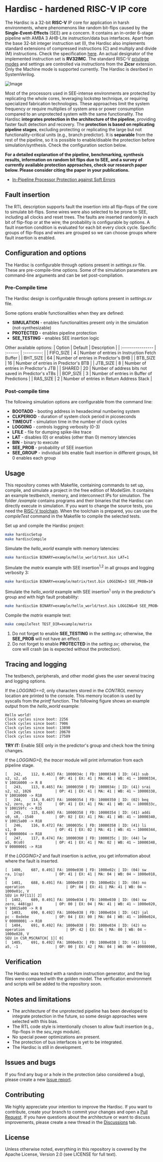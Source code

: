 # Hardisc - hardened RISC-V IP core
The Hardisc is a 32-bit **RISC-V** IP core for application in harsh environments, where phenomenons like random bit-flips caused by the **Single-Event-Effects** (SEE) are a concern. 
It contains an in-order 6-stage pipeline with AMBA 3 AHB-Lite instruction/data bus interfaces.
Apart from the base 32-bit integer instruction set (I), the Hardisc also implements standard extensions of compressed instructions (C) and multiply and divide (M) instructions. 
Check the specification [here](https://github.com/riscv/riscv-isa-manual/releases/download/Ratified-IMAFDQC/riscv-spec-20191213.pdf).
An actual designator of the implemented instruction set is **RV32IMC**. 
The standard RISC-V [privilege modes](https://github.com/riscv/riscv-isa-manual/releases/download/Priv-v1.12/riscv-privileged-20211203.pdf) and settings are controlled via instructions from the **Zicsr** extension. 
Only the Machine mode is supported currently. The Hardisc is desribed in SystemVerilog.

![Image](doc/unprotected_pipeline.png)

Most of the processors used in SEE-intense environments are protected by replicating the whole cores, leveraging lockstep technique, or requiring specialized fabrication technologies. 
These approaches limit the system frequency or require multiplies of system area or power consumption compared to an unprotected system with the same functionality. 
The Hardisc **integrates protection in the architecture of the pipeline**, providing faster fault detection and recovery. 
The **protection is based on replicating pipeline stages**, excluding protecting or replicating the large but not functionality-critical units (e.g., branch predictor).
It is **separable** from the rest of the pipeline, so it is possible to enable/disable the protection before simulation/synthesis. 
Check the configuration section below.

**For a detailed explanation of the pipeline, benchmarking, synthesis results, information on random bit flips due to SEE, and a survey of currently available protection approaches, check our research paper below. Please consider citing the paper in your publications.**

* [In-Pipeline Processor Protection against Soft Errors](https://www.mdpi.com/2287290)

## Fault insertion

The RTL description supports fault the insertion into all flip-flops of the core to simulate bit-flips. 
Some wires were also selected to be prone to SEE, including all clocks and reset trees. 
The faults are inserted randomly in each bit of flip-flop or at the wire; the probability is configurable by options. A fault insertion condition is evaluated for each bit every clock cycle. 
Specific groups of flip-flops and wires are grouped so we can choose groups where fault insertion is enabled.

## Configuration and options
The Hardisc is configurable through options present in *settings.sv* file. 
These are pre-compile-time options. 
Some of the simulation parameters are command-line arguments and can be set post-compilation.

### Pre-Compile time
The Hardisc design is configurable through options present in *settings.sv* file. 

Some options enable functionalities when they are defined:
* **SIMULATION** - enables functionalities present only in the simulation (not-synthesizable)
* **PROTECTED** - enables pipeline protection
* **SEE_TESTING** - enables SEE insertion logic

Other available options:
| Option            | Default  | Description |
| :---------------- | :------: | :---------: |
| FIFO_SIZE         |    4     | Number of entries in Instruction Fetch Buffer  |
| BHT_SIZE          |   64     | Number of entries in Predictor's BHB     |
| BTB_SIZE          |   16     | Number of entries in Predictor's BTB       |
| JTB_SIZE          |    8     | Number of entries in Predictor's JTB       |
| SHARED            |   20     | Number of address bits not saved in Predictor's xTBs       |
| BOP_SIZE          |    3     | Number of entries in Buffer of Predictions |
| RAS_SIZE          |    2     | Number of entries in Return Address Stack  |

### Post-compile time

The following simulation options are configurable from the command line:

* **BOOTADD** - booting address in hexadecimal numbering system
* **CLKPERIOD** - duration of system clock period in picoseconds
* **TIMEOUT** - simulation time in the number of clock cycles
* **LOGGING** - controls logging verbosity (0-3)
* **LFILE** - file for dumping spike-like trace
* **LAT** - disables (0) or enables (other than 0) memory latencies
* **BIN** - binary to execute
* **SEE_PROB** - probability of SEE insertion
* **SEE_GROUP** - individual bits enable fault insertion in different groups, bit 0 enables each group

## Usage
This repository comes with Makefile, containing commands to set up, compile, and simulate a project in the free edition of ModelSim.
It contains an example testbench, memory, and interconnect IPs for simulation.
The folder */example* contains programs and their binaries that the Hardisc can directly execute in simulation.
If you want to change the source tests, you need the [RISC-V toolchain](https://github.com/riscv-collab/riscv-gnu-toolchain). 
When the toolchain is prepared, you can use the *compileTest* command in the Makefile to compile the selected tests.

Set up and compile the Hardisc project:
```bash
make hardiscSetup
make hardiscCompile
```
Simulate the *hello_world* example with memory latencies:
```bash
make hardiscSim BINARY=example/hello_world/test.bin LAT=1
```
Simulate the *matrix* example with SEE insertion<sup>1,2</sup> in all groups and logging verbosity 3:
```bash
make hardiscSim BINARY=example/matrix/test.bin LOGGING=3 SEE_PROB=10
```
Simulate the *hello_world* example with SEE insertion<sup>1</sup> only in the predictor's group and with high fault probability:
```bash
make hardiscSim BINARY=example/hello_world/test.bin LOGGING=0 SEE_PROB=100 SEE_GROUP=4
```
Compile the *matrix* example test:
```bash
make compileTest TEST_DIR=example/matrix
```

1. Do not forget to enable **SEE_TESTING** in the *setting.sv*; otherwise, the **SEE_PROB** will not have an effect.
2. Do not forget to enable **PROTECTED** in the *setting.sv*; otherwise, the core will crash (as is expected without the protection).

## Tracing and logging
The testbench, peripherals, and other model gives the user several tracing and logging options.

If the *LOGGING==0*, only characters stored in the *CONTROL* memory location are printed to the console.
This memory location is used by syscalls from the *printf* function.
The following figure shows an example output from the *hello_world* example:
```
Hello world!
Clock cycles since boot: 2256
Clock cycles since boot: 7906
Clock cycles since boot: 13890
Clock cycles since boot: 20670
Clock cycles since boot: 27589
```
**TRY IT:** Enable SEE only in the predictor's group and check how the timing changes.

If the *LOGGING>0*, the *tracer* module will print information from each pipeline stage.
```
[   242,    112, 0.463] FA: 1000034c | FD: 10000348 | ID: (41) sub     s2, s2, a5             | OP: 41 | EX: 41 | MA: 41 | WB: 41 ~ 10000334, V 10016000 -> R 8
[   243,    113, 0.465] FA: 10000350 | FD: 1000034c | ID: (41) srai    s2, s2, 1026           | OP: 41 | EX: 41 | MA: 41 | WB: 41 ~ 10000338, V 10016000 -> R18
[   244,    114, 0.467] FA: 10000354 | FD: 10000350 | ID: (02) beq     s2, zero, pc + 32      | OP: 41 | EX: 41 | MA: 41 | WB: 41 ~ 1000033c, V 100159fc -> R15
[   245,    115, 0.469] FA: 10000358 | FD: 10000354 | ID: (41) addi    s0, s0, -1540          | OP: 02 | EX: 41 | MA: 41 | WB: 41 ~ 10000340, V 10015a00 -> R18
[   246,    116, 0.472] FA: 1000035c | FD: 10000358 | ID: (41) li      s1, 0                  | OP: 41 | EX: 02 | MA: 41 | WB: 41 ~ 10000344, V 00000004 -> R18
[   247,    117, 0.474] FA: 10000360 | FD: 1000035c | ID: (44) lw      a5, 0(s0)              | OP: 41 | EX: 41 | MA: 02 | WB: 41 ~ 10000348, V 00000001 -> R18
```
If the *LOGGING>2* and fault insertion is active, you get information about where the fault is inserted.

```
[  1400,    687, 0.491] FA: 1000e030 | FD: 1000e02c | ID: (04) sw      ra, 1(sp)              | OP: 41 | EX: 41 | MA: 04 | WB: 04 ~ 1000e018, V
[  1401,    688, 0.491] FA: 1000e030 | FD: 1000e02c | ID: (04) no operation                   | OP: 04 | EX: 41 | MA: 41 | WB: 04 ~ 1000e01c, V
SEU in RF[11][ 2]
[  1402,    689, 0.491] FA: 1000e034 | FD: 1000e030 | ID: (04) sw      zero, 448(gp)          | OP: 00 | EX: 04 | MA: 41 | WB: 41 ~ 1000e020, V 10015a00 -> R 8
[  1403,    690, 0.492] FA: 1000e038 | FD: 1000e034 | ID: (42) jal     pc - 0xdebe            | OP: 04 | EX: 00 | MA: 04 | WB: 41 ~ 1000e024, V 00000001 -> R10
[  1404,    691, 0.492] FA: 1000e038 | FD: 1000e034 | ID: (42) no operation                   | OP: 42 | EX: 04 | MA: 00 | WB: 04 ~ 1000e028, V
SEU in CSR_MSCRATCH[ 1][ 0]
[  1405,    691, 0.492] FA: 1000e03c | FD: 1000e038 | ID: (41) li      a5, -1                 | OP: 00 | EX: 42 | MA: 04 | WB: 00 ~ 00000000,  
```
## Verification
The Hardisc was tested with a random instruction generator, and the log files were compared with the golden model.
The verification environment and scripts will be added to the repository soon. 

## Notes and limitations
* The architecture of the unprotected pipeline has been developed to integrate protection in the future, so some design approaches were selected with this bias.
* The RTL code style is intentionally chosen to allow fault insertion (e.g., flip-flops in the *seu_regs* module).
* No special power optimizations are present.
* The protection of bus interfaces is yet to be integrated.
* The Hardisc is still in development.

## Issues and bugs
If you find any bug or a hole in the protection (also considered a bug), please create a new [Issue report](https://github.com/janomach/the-hardisc/issues).

## Contributing
We highly appreciate your intention to improve the Hardisc.
If you want to contribute, create your branch to commit your changes and open a [Pull Request](https://github.com/janomach/the-hardisc/pulls).
If you have questions about the architecture or want to discuss improvements, please create a new thread in the [Discussions](https://github.com/janomach/the-hardisc/discussions) tab.

## License
Unless otherwise noted, everything in this repository is covered by the Apache License, Version 2.0 (see LICENSE for full text).





